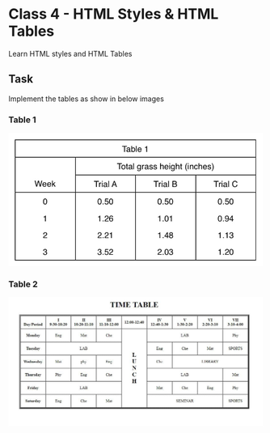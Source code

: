 # Class 4 - HTML Styles & HTML Tables

Learn HTML styles and HTML Tables

## Task

Implement the tables as show in below images

### Table 1

![Task Table 1](./task-table1.jpeg)

### Table 2

![Task Table 2](./task-table2.jpeg)
